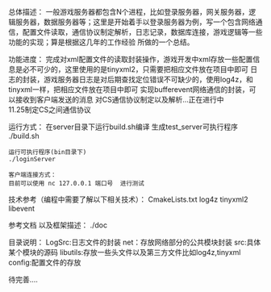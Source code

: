 总体描述：
	一般游戏服务器都包含N个进程，比如登录服务器，网关服务器，逻辑服务器，数据服务器等；这里是开始着手以登录服务器为例，写一个包含网络通信，配置文件读取，通信协议制定解析，日志记录，数据库连接，游戏逻辑等一些功能的实现；算是根据这几年的工作经验 所做的一个总结。


功能进度：
	完成对xml配置文件的读取封装操作，游戏开发中xml存放一些配置信息是必不可少的，这里使用的是tinyxml2，只需要把相应文件放在项目中即可
	日志的封装，游戏服务器日志是对后期查找定位错误不可缺少的，使用log4z，和tinyxml一样，把相应文件放在项目中即可
	实现bufferevent网络通信的封装，可以接收到客户端发送的消息
	对CS通信协议制定以及解析...正在进行中	
	11.25制定CS之间通信协议

运行方式：
	在server目录下运行build.sh编译 生成test_server可执行程序
	./build.sh

	运行可执行程序(bin目录下)
	./loginServer

	客户端连接方式：
	目前可以使用 nc 127.0.0.1 端口号  进行测试

技术参考（编程中需要了解以下相关技术）：
	CmakeLists.txt
	log4z
	tinyxml2
	libevent

参考文档 以及框架描述：
	./doc

目录说明：
	LogSrc:日志文件的封装
	net：存放网络部分的公共模块封装
	src:具体某个模块的源码
	libutils:存放一些头文件以及第三方文件比如log4z,tinyxml
	config:配置文件的存放

待完善....
	
	
